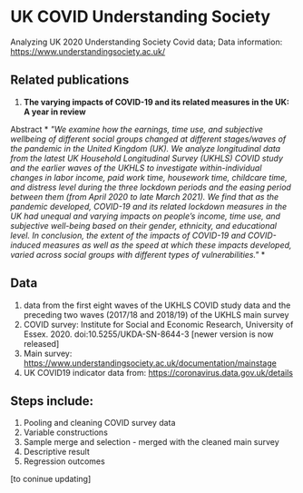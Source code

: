 # UK COVID Understanding Society
Analyzing UK 2020 Understanding Society Covid data;
Data information: https://www.understandingsociety.ac.uk/

## Related publications
1. **The varying impacts of COVID-19 and its related measures in the UK: A year in review**

Abstract * *"We examine how the earnings, time use, and subjective wellbeing of different social groups changed at different stages/waves of the pandemic in the United Kingdom (UK). We analyze longitudinal data from the latest UK Household Longitudinal Survey (UKHLS) COVID study and the earlier waves of the UKHLS to investigate within-individual changes in labor income, paid work time, housework time, childcare time, and distress level during the three lockdown periods and the easing period between them (from April 2020 to late March 2021). We find that as the pandemic developed, COVID-19 and its related lockdown measures in the UK had unequal and varying impacts on people’s income, time use, and subjective well-being based on their gender, ethnicity, and educational level. In conclusion, the extent of the impacts of COVID-19 and COVID-induced measures as well as the speed at which these impacts developed, varied across social groups with different types of vulnerabilities."* *

## Data

1. data from the first eight waves of the UKHLS COVID study data and the preceding two waves (2017/18 and 2018/19) of the UKHLS main survey 
2. COVID survey: Institute for Social and Economic Research, University of Essex. 2020. doi:10.5255/UKDA-SN-8644-3 [newer version is now released]
3. Main survey: https://www.understandingsociety.ac.uk/documentation/mainstage
4. UK COVID19 indicator data from: https://coronavirus.data.gov.uk/details


## Steps include:

1. Pooling and cleaning COVID survey data
2. Variable constructions
3. Sample merge and selection - merged with the cleaned main survey
4. Descriptive result
5. Regression outcomes

[to coninue updating]

